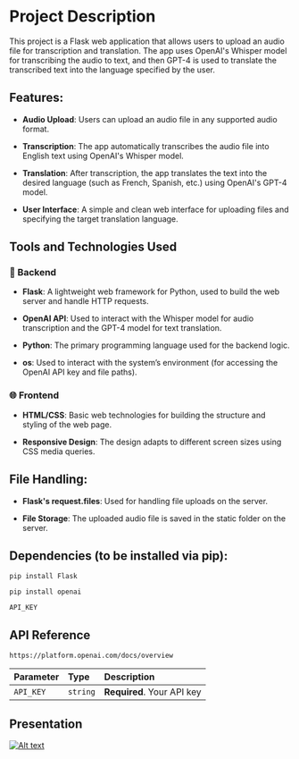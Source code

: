 # Project Description

This project is a Flask web application that allows users to upload an audio file for transcription and translation. The app uses OpenAI's Whisper model for transcribing the audio to text, and then GPT-4 is used to translate the transcribed text into the language specified by the user.

## Features:

- **Audio Upload**: Users can upload an audio file in any supported audio format.

- **Transcription**: The app automatically transcribes the audio file into English text using OpenAI's Whisper model.

- **Translation**: After transcription, the app translates the text into the desired language (such as French, Spanish, etc.) using OpenAI's GPT-4 model.

- **User Interface**: A simple and clean web interface for uploading files and specifying the target translation language.

## Tools and Technologies Used

### 🔧 Backend
  
- **Flask**: A lightweight web framework for Python, used to build the web server and handle HTTP requests.

- **OpenAI API**: Used to interact with the Whisper model for audio transcription and the GPT-4 model for text translation.

- **Python**: The primary programming language used for the backend logic.

- **os**: Used to interact with the system’s environment (for accessing the OpenAI API key and file paths).

### 🌐 Frontend

- **HTML/CSS**: Basic web technologies for building the structure and styling of the web page.

- **Responsive Design**: The design adapts to different screen sizes using CSS media queries.

## File Handling:

- **Flask's request.files**: Used for handling file uploads on the server.

- **File Storage**: The uploaded audio file is saved in the static folder on the server.

## Dependencies (to be installed via pip):

    pip install Flask

    pip install openai

`API_KEY`

## API Reference


```http
https://platform.openai.com/docs/overview
```

| Parameter | Type     | Description                |
| :-------- | :------- | :------------------------- |
| `API_KEY` | `string` | **Required**. Your API key |


## Presentation
[![Alt text](https://img.youtube.com/vi/IdEWjk29MEY/3.jpg)](https://youtu.be/IdEWjk29MEY)


